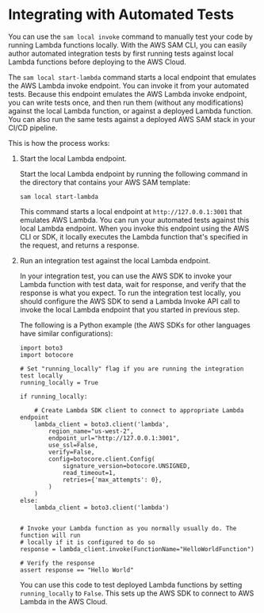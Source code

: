 # Integrating with Automated Tests<a name="serverless-sam-cli-using-automated-tests"></a>

You can use the `sam local invoke` command to manually test your code by running Lambda functions locally\. With the AWS SAM CLI, you can easily author automated integration tests by first running tests against local Lambda functions before deploying to the AWS Cloud\. 

The `sam local start-lambda` command starts a local endpoint that emulates the AWS Lambda invoke endpoint\. You can invoke it from your automated tests\. Because this endpoint emulates the AWS Lambda invoke endpoint, you can write tests once, and then run them \(without any modifications\) against the local Lambda function, or against a deployed Lambda function\. You can also run the same tests against a deployed AWS SAM stack in your CI/CD pipeline\.

This is how the process works:

1. Start the local Lambda endpoint\.

   Start the local Lambda endpoint by running the following command in the directory that contains your AWS SAM template:

   ```
   sam local start-lambda
   ```

   This command starts a local endpoint at `http://127.0.0.1:3001` that emulates AWS Lambda\. You can run your automated tests against this local Lambda endpoint\. When you invoke this endpoint using the AWS CLI or SDK, it locally executes the Lambda function that's specified in the request, and returns a response\.

1. Run an integration test against the local Lambda endpoint\.

   In your integration test, you can use the AWS SDK to invoke your Lambda function with test data, wait for response, and verify that the response is what you expect\. To run the integration test locally, you should configure the AWS SDK to send a Lambda Invoke API call to invoke the local Lambda endpoint that you started in previous step\.

   The following is a Python example \(the AWS SDKs for other languages have similar configurations\):

   ```
   import boto3
   import botocore
   
   # Set "running_locally" flag if you are running the integration test locally
   running_locally = True
   
   if running_locally:
   
       # Create Lambda SDK client to connect to appropriate Lambda endpoint
       lambda_client = boto3.client('lambda',
           region_name="us-west-2",
           endpoint_url="http://127.0.0.1:3001",
           use_ssl=False,
           verify=False,
           config=botocore.client.Config(
               signature_version=botocore.UNSIGNED,
               read_timeout=1,
               retries={'max_attempts': 0},
           )
       )
   else:
       lambda_client = boto3.client('lambda')
   
   
   # Invoke your Lambda function as you normally usually do. The function will run
   # locally if it is configured to do so
   response = lambda_client.invoke(FunctionName="HelloWorldFunction")
   
   # Verify the response
   assert response == "Hello World"
   ```

   You can use this code to test deployed Lambda functions by setting `running_locally` to `False`\. This sets up the AWS SDK to connect to AWS Lambda in the AWS Cloud\.
